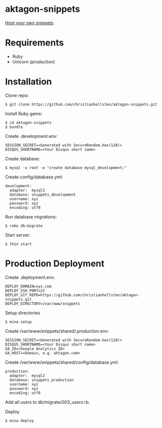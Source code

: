aktagon-snippets
================

[Host your own snippets](http://snippets.aktagon.com).

Requirements
================

 * Ruby
 * Unicorn (production)

Installation
================

Clone repo:

    $ git clone https://github.com/christianhellsten/aktagon-snippets.git
    
Install Ruby gems:

    $ cd aktagon-snippets
    $ bundle
    

Create .development.env:

    SESSION_SECRET=<Generated with SecureRandom.hex(128)>
    DISQUS_SHORTNAME=<Your Disqus short name>

Create database:

    $ mysql -u root -e "create database mysql_development;"
    
Create config/database.yml:

    development:
      adapter:  mysql2
      database: snippets_development
      username: xyz
      password: xyz
      encoding: utf8

Run database migrations:

    $ rake db:migrate
    
Start server:

    $ thin start

Production Deployment
================

Create .deployment.env:

    DEPLOY_DOMAIN=xyz.com
    DEPLOY_SSH_PORT=22
    DEPLOY_GIT_REPO=https://github.com/christianhellsten/aktagon-snippets.git
    DEPLOY_DIRECTORY=/var/www/snippets
    
Setup directories

    $ mina setup
    
Create /var/www/snippets/shared/.production.env:

    SESSION_SECRET=<Generated with SecureRandom.hex(128)>
    DISQUS_SHORTNAME=<Your Disqus short name>
    GA_ID=<Google Analytics ID>
    GA_HOST=<Domain, e.g. aktagon.com>

Create /var/www/snippets/shared/config/database.yml:

    production:
      adapter:  mysql2
      database: snippets_production
      username: xyz
      password: xyz
      encoding: utf8

Add all users to db/migrate/003_users.rb.

Deploy

    $ mina deploy
